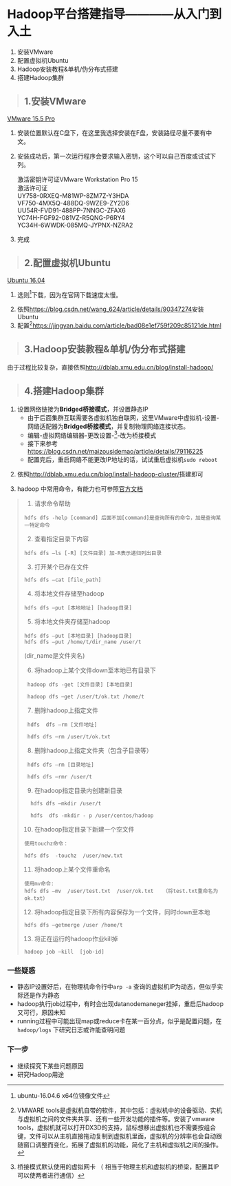 # Hadoop平台搭建指导————从入门到入土

1. 安装VMware
2. 配置虚拟机Ubuntu
3. Hadoop安装教程&单机/伪分布式搭建
4. 搭建Hadoop集群

> ## 1.安装VMware

[VMware 15.5 Pro](https://www.onlinedown.net/soft/2062.htm)

1. 安装位置默认在C盘下，在这里我选择安装在F盘，安装路径尽量不要有中文。

2. 安装成功后，第一次运行程序会要求输入密钥，这个可以自己百度或试试下列。   

   激活密钥许可证VMware Workstation Pro 15  
   激活许可证  
   UY758-0RXEQ-M81WP-8ZM7Z-Y3HDA  
   VF750-4MX5Q-488DQ-9WZE9-ZY2D6  
   UU54R-FVD91-488PP-7NNGC-ZFAX6  
   YC74H-FGF92-081VZ-R5QNG-P6RY4  
   YC34H-6WWDK-085MQ-JYPNX-NZRA2  

3. 完成

> ## 2.配置虚拟机Ubuntu

[Ubuntu 16.04](http://mirrors.163.com/ubuntu-releases/16.04/)

1. 选则[^ubuntu-16.04.6-desktop-amd64.iso]下载，因为在官网下载速度太慢。

[^ubuntu-16.04.6-desktop-amd64.iso]: ubuntu-16.04.6 x64位镜像文件

2. 依照<https://blog.csdn.net/wang_624/article/details/90347274>安装Ubuntu
3. 配置[^VMTool]<https://jingyan.baidu.com/article/bad08e1ef759f209c85121de.html>

[^VMTool]: VMWARE tools是虚拟机自带的软件，其中包括：虚拟机中的设备驱动、实机与虚拟机之间的文件夹共享、还有一些开发功能的插件等。安装了vmware tools，虚拟机就可以打开DX3D的支持，鼠标想移出虚拟机也不需要按组合键，文件可以从主机直接拖动复制到虚拟机里面，虚拟机的分辨率也会自动跟随窗口调整而变化，拓展了虚拟机的功能，简化了主机和虚拟机之间的操作。

> ## 3.Hadoop安装教程&单机/伪分布式搭建

由于过程比较复杂，直接依照<http://dblab.xmu.edu.cn/blog/install-hadoop/>

> ## 4.搭建Hadoop集群

1. 设置网络链接为**Bridged桥接模式**，并设置静态IP
   - 由于后面集群互联需要各虚拟机独自联网，这里VMware中虚拟机-设置-网络适配器为**Bridged桥接模式**，并复制物理网络连接状态。
   - 编辑-虚拟网络编辑器-更改设置-[^VMnet0]-改为桥接模式
   - 接下来参考<https://blog.csdn.net/maizousidemao/article/details/79116225>
   - 配置完后，重启网络不能更改IP地址的话，试试重启虚拟机`sudo reboot`

[^VMnet0]: 桥接模式默认使用的虚拟网卡  （ 相当于物理主机和虚拟机的桥梁，配置其IP可以使两者进行通信）

2. 依照<http://dblab.xmu.edu.cn/blog/install-hadoop-cluster/>搭建即可

3. hadoop 中常用命令，有能力也可参照[官方文档](https://hadoop.apache.org/docs/stable/hadoop-project-dist/hadoop-common/SingleCluster.html)

> 1. 请求命令帮助
>
> ```
> hdfs dfs -help [command] 后面不加[command]是查询所有的命令，加是查询某一特定命令
> ```
>
> 2. 查看指定目录下内容
>
> ```
> hdfs dfs –ls [-R] [文件目录] 加-R表示递归列出目录
> ```
>
> 3. 打开某个已存在文件
>
> ```
> hdfs dfs –cat [file_path]
> ```
>
> 4. 将本地文件存储至hadoop
>
> ```
> hdfs dfs –put [本地地址] [hadoop目录]
> ```
>
> 5. 将本地文件夹存储至hadoop
>
> ```
> hdfs dfs –put [本地目录] [hadoop目录]
> hdfs dfs –put /home/t/dir_name /user/t
> ```
>
>    (dir_name是文件夹名)
>
> 6. 将hadoop上某个文件down至本地已有目录下
>
> ```
>  hadoop dfs -get [文件目录] [本地目录]
> 
>  hadoop dfs –get /user/t/ok.txt /home/t
> ```
>
> 7. 删除hadoop上指定文件
>
> ```
>  hdfs  dfs –rm [文件地址]
> 
>  hdfs dfs –rm /user/t/ok.txt
> ```
>
> 8.  删除hadoop上指定文件夹（包含子目录等）
>
> ```
>  hdfs dfs –rm [目录地址]
> 
>  hdfs dfs –rmr /user/t
> ```
>
> 9. 在hadoop指定目录内创建新目录
>
> ```
>   hdfs dfs –mkdir /user/t
> 
>   hdfs  dfs -mkdir - p /user/centos/hadoop
> ```
>
> 10. 在hadoop指定目录下新建一个空文件
>
> ```
> 使用touchz命令：
> 
> hdfs dfs  -touchz  /user/new.txt
> ```
>
> 11. 将hadoop上某个文件重命名
>
> ```
> 使用mv命令:
> hdfs dfs –mv  /user/test.txt  /user/ok.txt   （将test.txt重命名为ok.txt）
> ```
>
> 12. 将hadoop指定目录下所有内容保存为一个文件，同时down至本地
>
> ```
> hdfs dfs –getmerge /user /home/t
> ```
>
> 13. 将正在运行的hadoop作业kill掉
>
> ```
> hadoop job –kill  [job-id]
> ```
>
### 一些疑惑

- 静态IP设置好后，在物理机命令行中`arp -a` 查询的虚拟机IP为动态，但似乎实际还是作为静态
- hadoop执行job过程中，有时会出现datanodemaneger挂掉，重启后hadoop又可行，原因未知
- running过程中可能出现map或reduce卡在某一百分点，似乎是配置问题，在`hadoop/logs` 下研究日志或许能查明问题
### 下一步
- 继续探究下某些问题原因
- 研究Hadoop用途
